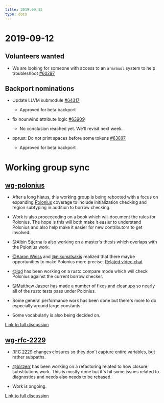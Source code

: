 ```yaml
---
title: 2019.09.12
type: docs
---
```


# 2019-09-12

## Volunteers wanted

- We are looking for someone with access to an `arm/musl` system to help troubleshoot [#60297](https://github.com/rust-lang/rust/pull/60297)

## Backport nominations

- Update LLVM submodule [#64317](https://github.com/rust-lang/rust/pull/64317)
  - Approved for beta backport
  
- fix nounwind attribute logic [#63909](https://github.com/rust-lang/rust/pull/63909)
  - No conclusion reached yet. We'll revisit next week.
  
- pprust: Do not print spaces before some tokens [#63897](https://github.com/rust-lang/rust/pull/63897)
  - Approved for beta backport
  
# Working group sync

## [wg-polonius](https://rust-lang.github.io/compiler-team/working-groups/polonius/)

- After a long hiatus, this working group is being rebooted with a focus on expanding [Polonius](https://github.com/rust-lang/polonius) coverage to include initialization checking and region subtyping in addition to borrow checking.

- Work is also proceceeding on a book which will document the rules for Polonius. The hope is this will both make it easier to understand Polonius and also help make it easier for new contributors to get involved.

- [@Albin Stjerna](https://github.com/albins) is also working on a master's thesis which overlaps with the Polonius work.

- [@Aaron Weiss](https://github.com/aatxe) and [@nikomatsakis](https://github.com/nikomatsakis) realized that there maybe opportunities to make Polonius more precise. [Related video chat](https://www.youtube.com/watch?v=mAUGvNgZYtw&list=PL85XCvVPmGQitE2CBzf-gERSqeXo59NQG&index=4&t=0s)

- [@lqd](https://github.com/lqd) has been working on a rustc compare mode which will check Polonius against the current borrow checker.

- [@Matthew Jasper](https://github.com/matthewjasper) has made a number of fixes and cleanups so nearly all of the rustc tests pass under Polonius.

- Some general performance work has been done but there's more to do especially around large constants.

- Some vocabularly is also being decided on.

[Link to full discussion](https://rust-lang.zulipchat.com/#narrow/stream/131828-t-compiler/topic/weekly.20meeting.202019-09-12.20.2354818/near/175535951)

## [wg-rfc-2229](https://rust-lang.github.io/compiler-team/working-groups/rfc-2229/)

- [RFC 2229](https://github.com/rust-lang/rfcs/blob/master/text/2229-capture-disjoint-fields.md) changes closures so they don't capture entire variables, but rather subpaths.

- [@blitzerr](https://github.com/blitzerr) has been working on a refactoring related to how closure substitutions work. This is mostly done but it's hit some issues related to diagnostics and needs also needs to be rebased.

- Work is ongoing.

[Link to full discussion](https://rust-lang.zulipchat.com/#narrow/stream/131828-t-compiler/topic/weekly.20meeting.202019-09-12.20.2354818/near/175536581)


